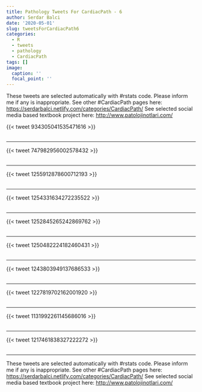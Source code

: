 ```yaml
---
title: Pathology Tweets For CardiacPath - 6
author: Serdar Balci
date: '2020-05-01'
slug: tweetsForCardiacPath6
categories:
  - R
  - tweets
  - pathology
  - CardiacPath
tags: []
image:
  caption: ''
  focal_point: ''
---
```



These tweets are selected automatically with #rstats code. Please inform me if any is inappropriate.
See other #CardiacPath pages here: https://serdarbalci.netlify.com/categories/CardiacPath/ 
See selected social media based textbook project here: http://www.patolojinotlari.com/

{{< tweet 934305041535471616 >}}
<br>
<br>
<hr>
{{< tweet 747982956002578432 >}}
<br>
<br>
<hr>
{{< tweet 1255912878600712193 >}}
<br>
<br>
<hr>
{{< tweet 1254331634272235522 >}}
<br>
<br>
<hr>
{{< tweet 1252845265242869762 >}}
<br>
<br>
<hr>
{{< tweet 1250482224182460431 >}}
<br>
<br>
<hr>
{{< tweet 1243803949137686533 >}}
<br>
<br>
<hr>
{{< tweet 1227819702162001920 >}}
<br>
<br>
<hr>
{{< tweet 1131992261145686016 >}}
<br>
<br>
<hr>
{{< tweet 1217461838327222272 >}}
<br>
<br>
<hr>


These tweets are selected automatically with #rstats code. Please inform me if any is inappropriate.
See other #CardiacPath pages here: https://serdarbalci.netlify.com/categories/CardiacPath/ 
See selected social media based textbook project here: http://www.patolojinotlari.com/
